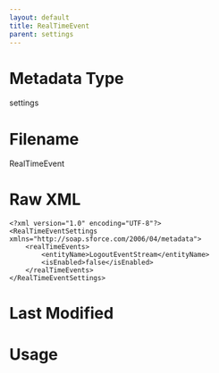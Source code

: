 ```yaml
---
layout: default
title: RealTimeEvent
parent: settings
---
```

# Metadata Type
settings


# Filename 
RealTimeEvent


# Raw XML
```
<?xml version="1.0" encoding="UTF-8"?>
<RealTimeEventSettings xmlns="http://soap.sforce.com/2006/04/metadata">
    <realTimeEvents>
        <entityName>LogoutEventStream</entityName>
        <isEnabled>false</isEnabled>
    </realTimeEvents>
</RealTimeEventSettings>
```


# Last Modified


# Usage
